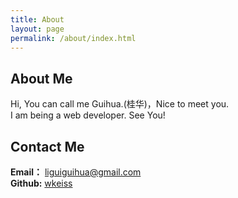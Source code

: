 ```yaml
---
title: About
layout: page
permalink: /about/index.html
---
```

## About Me
 Hi, You can call me Guihua.(桂华)，Nice to meet you.<br>
I am being a web developer. See You!


## Contact Me
**Email：** liguiguihua@gmail.com <br>
**Github:** [wkeiss](https://github.com/wkeiss)


